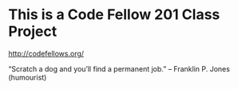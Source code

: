 
# This is a Code Fellow 201 Class Project
http://codefellows.org/

“Scratch a dog and you’ll find a permanent job.” – Franklin P. Jones (humourist)
